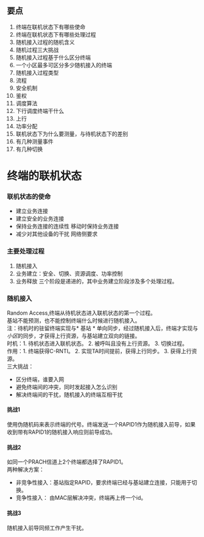 ## 要点
  1. 终端在联机状态下有哪些使命
  2. 终端在联机状态下有哪些处理过程
  3. 随机接入过程的随机含义
  4. 随机过程三大挑战
  5. 随机接入过程基于什么区分终端
  6. 一个小区最多可区分多少随机接入的终端
  7. 随机接入过程类型
  8. 流程
  9. 安全机制
  10. 鉴权
  11. 调度算法
  12. 下行调度终端干什么
  13. 上行
  14. 功率分配
  15. 联机状态下为什么要测量，与待机状态下的差别
  16. 有几种测量事件
  17. 有几种切换

# 终端的联机状态

### 联机状态的使命
  * 建立业务连接
  * 建立安全的业务连接
  * 保持业务连接的连续性  移动时保持业务连接
  * 减少对其他设备的干扰  网络侧要求

### 主要处理过程
  1. 随机接入
  2. 业务建立：安全、切换、资源调度、功率控制
  3. 业务释放
  三个阶段是递进的，其中业务建立阶段涉及多个处理过程。

### 随机接入
Random Access,终端从待机状态进入联机状态的第一个过程。</br>
基站不能预测，也不能控制终端什么时候进行随机接入。</br>
注：待机时的驻留终端实现与* 基站 * 单向同步，经过随机接入后，终端才实现与*小区*的同步，才获得上行资源，与基站建立双向的链接。</br>
时机：1. 待机状态进入联机状态。 2. 被呼叫且没有上行资源。 3. 切换过程。</br>
作用：1. 终端获得C-RNTI。 2. 实现TA时间提前，获得上行同步。 3. 获得上行资源。</br>
三大挑战：
  * 区分终端，谁要入网
  * 避免终端间的冲突，同时发起接入怎么识别
  * 解决终端间的干扰，随机接入的终端互相干扰

#### 挑战1
使用伪随机码来表示终端的代号。终端发送一个RAPID1作为随机接入前导，如果收到带有RAPID1的随机接入响应则前导成功。
#### 挑战2
如同一个PRACH信道上2个终端都选择了RAPID1。</br>
两种解决方案：
  * 非竞争性接入：基站指定RAPID，要求终端已经与基站建立连接，只能用于切换。
  * 竞争性接入： 由MAC层解决冲突，终端再上传一个id。
#### 挑战3
随机接入前导同频工作产生干扰。  
